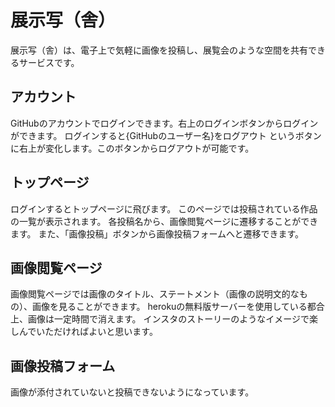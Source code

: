 # 展示写（舎）

展示写（舎）は、電子上で気軽に画像を投稿し、展覧会のような空間を共有できるサービスです。

## アカウント
GitHubのアカウントでログインできます。右上のログインボタンからログインができます。
ログインすると{GitHubのユーザー名}をログアウト というボタンに右上が変化します。このボタンからログアウトが可能です。

## トップページ
ログインするとトップページに飛びます。
このページでは投稿されている作品の一覧が表示されます。
各投稿名から、画像閲覧ページに遷移することができます。
また、「画像投稿」ボタンから画像投稿フォームへと遷移できます。

## 画像閲覧ページ
画像閲覧ページでは画像のタイトル、ステートメント（画像の説明文的なもの）、画像を見ることができます。
herokuの無料版サーバーを使用している都合上、画像は一定時間で消えます。
インスタのストーリーのようなイメージで楽しんでいただければよいと思います。

## 画像投稿フォーム

画像が添付されていないと投稿できないようになっています。

